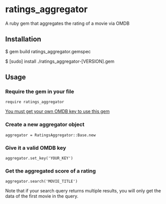 # ratings_aggregator
A ruby gem that aggregates the rating of a movie via OMDB

## Installation

$ gem build ratings_aggregator.gemspec

$ [sudo] install ./ratings_aggregator-[VERSION].gem

## Usage

### Require the gem in your file
`require ratings_aggregator`

[You must get your own OMDB key to use this gem](http://www.omdbapi.com/)

### Create a new aggregator object
`aggregator = RatingsAggregator::Base.new`

### Give it a valid OMDB key 
`aggregator.set_key('YOUR_KEY')`

### Get the aggregated score of a rating
`aggregator.search('MOVIE_TITLE')`

Note that if your search query returns multiple results, you will only get the data of the first movie in the query.
